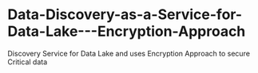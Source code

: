 # Data-Discovery-as-a-Service-for-Data-Lake---Encryption-Approach
Discovery Service for Data Lake and uses Encryption Approach to secure Critical data 

